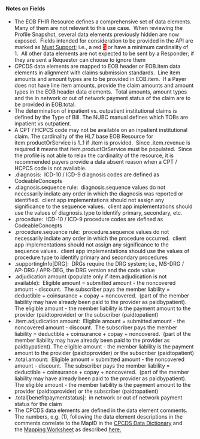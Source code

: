 <h4 class="x_MsoNormal">Notes on Fields</h4>
<ul>
<li class="x_MsoNormal">The EOB FHIR Resource defines a comprehensive set of data elements.&nbsp; Many of them are not relevant to this use case.&nbsp; When reviewing the Profile Snapshot, several data elements previously hidden are now exposed.&nbsp; Fields intended for consideration to be provided in the API are marked as <a href="3_General_Guidance.html#must-support">Must Support</a>; i.e., a red <span style="color: #ffffff; background-color: #ff0000;">S</span> or have a minimum cardinality of 1.&nbsp; All other data elements are not expected to be sent by a Responder; if they are sent a Requestor can choose to ignore them</li>
<li class="x_MsoNormal">CPCDS data elements are mapped to EOB header or EOB.item data elements in alignment with claims submission standards.&nbsp; Line item amounts and amount types are to be provided in EOB.item.&nbsp; If a Payer does not have line item amounts, provide the claim amounts and amount types in the EOB header data elements.&nbsp; Total amounts, amount types and the in network or out of network payment status of the claim are to be provided in EOB.total.</li>
<li class="x_MsoNormal">The determination of inpatient vs. outpatient institutional claims is defined by the Type of Bill. The NUBC manual defines which TOBs are inpatient vs outpatient.</li>
<li class="x_MsoNormal">A CPT / HCPCS code may not be available on an inpatient institutional claim. The cardinality of the HL7 base EOB Resource for item.productOrService is 1..1 if .item is provided.&nbsp; Since .item.revenue is required it means that item.productOrService must be populated.&nbsp; Since the profile is not able to relax the cardinality of the resource, it is recommended payers provide a data absent reason when a CPT / HCPCS code is not available.</li>
<li class="x_MsoNormal">.diagnosis:&nbsp; ICD-10 / ICD-9 diagnosis codes are defined as CodeableConcepts</li>
<li class="x_MsoNormal">.diagnosis.sequence rule:&nbsp; diagnosis.sequence values do not necessarily indiate any order in which the diagnosis was reported or identified.&nbsp; client app implementations should not assign any significance to the sequence values.&nbsp; client app implementations should use the values of diagnosis.type to identify primary, secondary, etc.&nbsp;</li>
<li class="x_MsoNormal">.procedure:&nbsp; ICD-10 / ICD-9 procedure codes are defined as CodeableConcepts</li>
<li class="x_MsoNormal">.procedure.sequence rule:&nbsp; procedure.sequence values do not necessarily indiate any order in which the procedure occurred.&nbsp; client app implementations should not assign any significance to the sequence values.&nbsp; client app implementations should use the values of procedure.type to identify primary and secondary procedures</li>
<li class="x_MsoNormal">.supportingInfo[DRG]:&nbsp; DRGs require the DRG system; i.e., MS-DRG / AP-DRG / APR-DEG, the DRG version and the code value</li>
<li class="x_MsoNormal">.adjudication.amount (populate only if item.adjudication is not available):&nbsp; Eligible amount = submitted amount - the noncovered amount - discount.&nbsp; The subscriber pays the member liability = deductible + coinsurance + copay + noncovered.&nbsp; (part of the member liability may have already been paid to the provider as paidbypatient). The eligible amount - the member liability is the payment amount to the provider (paidtoprovider) or the subscriber (paidtopatient)</li>
<li class="x_MsoNormal">.item.adjudication.amount: &nbsp;Eligible amount = submitted amount - the noncovered amount - discount.&nbsp; The subscriber pays the member liability = deductible + coinsurance + copay + noncovered.&nbsp; (part of the member liability may have already been paid to the provider as paidbypatient). The eligible amount - the member liability is the payment amount to the provider (paidtoprovider) or the subscriber (paidtopatient)</li>
<li class="x_MsoNormal">.total.amount:&nbsp; Eligible amount = submitted amount - the noncovered amount - discount.&nbsp; The subscriber pays the member liability = deductible + coinsurance + copay + noncovered.&nbsp; (part of the member liability may have already been paid to the provider as paidbypatient). The eligible amount - the member liability is the payment amount to the provider (paidtoprovider) or the subscriber (paidtopatient)</li>
<li class="x_MsoNormal">.total[benefitpaymentstatus]:&nbsp; in network or out of network payment status for the claim</li>
<li class="x_MsoNormal">The CPCDS data elements are defined in the data element comments.&nbsp; The numbers, e.g. (1), following the data element descriptions in the comments correlate to the MapID in the&nbsp;<a href="CPCDSDataDictionary.docx" >CPCDS Data Dictionary</a>&nbsp;and the&nbsp;<a href="CPCDStoFHIRProfilesMapping.xlsx">Mapping Worksheet</a>&nbsp;as described&nbsp;<a href="4_Common_Payer_Consumer_Data_Set.html">here.</a></li>
</ul>